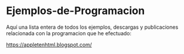 
# Ejemplos-de-Programacion
Aquí una lista entera de todos los ejemplos, descargas y publicaciones relacionada con la programacion que he efectuado:

https://appletenhtml.blogspot.com/
